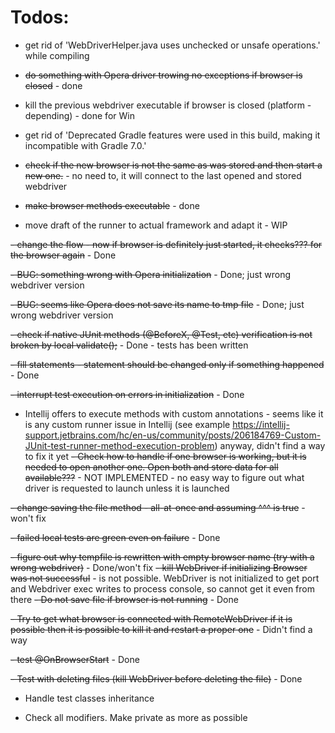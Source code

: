 # Todos:

- get rid of 'WebDriverHelper.java uses unchecked or unsafe operations.' while compiling
  
- ~~do something with Opera driver trowing no exceptions if browser is closed~~ - done
  
- kill the previous webdriver executable if browser is closed (platform - depending) - done for Win
  
- get rid of 'Deprecated Gradle features were used in this build, making it incompatible with Gradle 7.0.'
  
- ~~check if the new browser is not the same as was stored and then start a new one.~~ - no need to, it will connect to the last opened and stored webdriver
  
- ~~make browser methods executable~~  - done
  
- move draft of the runner to actual framework and adapt it - WIP
  
~~- change the flow - now if browser is definitely just started, it checks??? for the browser again~~ - Done

~~- BUG: something wrong with Opera initialization~~ - Done; just wrong webdriver version
  
~~- BUG: seems like Opera does not save its name to tmp file~~ - Done; just wrong webdriver version
  
~~- check if native JUnit methods (@BeforeX, @Test, etc) verification is not broken by local validate();~~ - Done - 
tests has been written

~~- fill statements - statement should be changed only if something happened~~ - Done
  
~~- interrupt test execution on errors in initialization~~ - Done
  
- Intellij offers to execute methods with custom annotations - seems like it is any custom runner issue in Intellij 
  (see example https://intellij-support.jetbrains.com/hc/en-us/community/posts/206184769-Custom-JUnit-test-runner-method-execution-problem)
  anyway, didn't find a way to fix it yet
~~- Check how to handle if one browser is working, but it is needed to open another one. Open both and store data for all
  available???~~ - NOT IMPLEMENTED  - no easy way to figure out what driver is requested to launch unless it is launched
  
~~- change saving the file method - all-at-once and assuming ^^^ is true~~ - won't fix
  
~~- failed local tests are green even on failure~~ - Done
  
~~- figure out why tempfile is rewritten with empty browser name (try with a wrong webdriver)~~ - Done/won't fix
  ~~- kill WebDriver if initializing Browser was not successful~~ - is not possible. WebDriver is not initialized to 
  get port and Webdriver exec writes to process console, so cannot get it even from there
  ~~- Do not save file if browser is not running~~ - Done
  
~~- Try to get what browser is connected with RemoteWebDriver if it is possible then it is possible to kill it and 
restart a proper one~~ - Didn't find a way

~~- test @OnBrowserStart~~ - Done

~~- Test with deleting files (kill WebDriver before deleting the file)~~ - Done

- Handle test classes inheritance

- Check all modifiers. Make private as more as possible